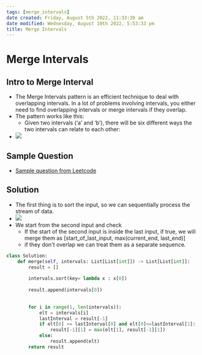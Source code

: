 ```yaml
---
tags: [merge_intervals]
date created: Friday, August 5th 2022, 11:33:39 am
date modified: Wednesday, August 10th 2022, 5:53:33 pm
title: Merge Intervals
---
```


# Merge Intervals

## Intro to Merge Interval

- The Merge Intervals pattern is an efficient technique to deal with overlapping intervals. In a lot of problems involving intervals, you either need to find overlapping intervals or merge intervals if they overlap.
- The pattern works like this:
	- Given two intervals (‘a’ and ‘b’), there will be six different ways the two intervals can relate to each other:
- ![](https://hackernoon.com/_next/image?url=https%3A%2F%2Fcdn.hackernoon.com%2Fimages%2FG9YRlqC9joZNTWsi1ul7tRkO6tv1-8mh13wm9.jpg&w=828&q=75)

## Sample Question

- [Sample question from Leetcode](https://leetcode.com/problems/merge-intervals/)

## Solution

- The first thing is to sort the input, so we can sequentially process the stream of data.
- ![](https://www.interviewbit.com/blog/wp-content/uploads/2021/11/merge-overlapping-intervals-951x1024.png)
- We start from the second input and check
	- If the start of the second input is inside the last input, if true, we will merge them as [start_of_last_input, max(current_end, last_end)]
	- if they don't overlap we can treat them as a separate sequence.

```python
class Solution:
    def merge(self, intervals: List[List[int]]) -> List[List[int]]:
        result = []
        
        intervals.sort(key= lambda x : x[0])
    
        result.append(intervals[0])
        
        
        for i in range(1, len(intervals)):
            elt = intervals[i]
            lastInterval = result[-1]
            if elt[0] >= lastInterval[0] and elt[0]<=lastInterval[1]:
                result[-1][1] = max(elt[1], result[-1][1])
            else:
                result.append(elt)
        return result
```


## 